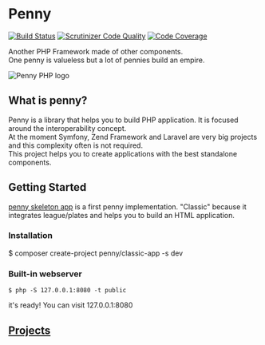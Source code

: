 # Penny
[![Build Status](https://travis-ci.org/pennyphp/penny.svg?branch=master)](https://travis-ci.org/pennyphp/penny)
[![Scrutinizer Code Quality](https://scrutinizer-ci.com/g/pennyphp/penny/badges/quality-score.png?b=master)](https://scrutinizer-ci.com/g/pennyphp/penny/?branch=master)
[![Code Coverage](https://scrutinizer-ci.com/g/pennyphp/penny/badges/coverage.png?b=master)](https://scrutinizer-ci.com/g/pennyphp/penny/?branch=master)

Another PHP Framework made of other components.  
One penny is valueless but a lot of pennies build an empire.  

![Penny PHP logo](https://raw.githubusercontent.com/gianarb/penny/master/docs/assets/img/pennyphp.png)

## What is penny?
Penny is a library that helps you to build PHP application. It is focused around the interoperability concept.  
At the moment Symfony, Zend Framework and Laravel are very big projects and this complexity often is not required.  
This project helps you to create applications with the best standalone components.  

## Getting Started
[penny skeleton app](https://github.com/gianarb/penny-skeleton-app) is a first penny implementation.
"Classic" because it integrates league/plates and helps you to build an HTML application.

### Installation

$ composer create-project penny/classic-app -s dev

### Built-in webserver
```
$ php -S 127.0.0.1:8080 -t public
```
it's ready! You can visit 127.0.0.1:8080

## [Projects](http://docs.pennyphp.org/en/latest/use-case/)
